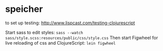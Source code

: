 # speicher
to set up testing: http://www.lispcast.com/testing-clojurescript


Start sass to edit styles: `sass --watch sass/style.scss:resources/public/css/style.css`
Then start Figwheel for live reloading of css and ClojureScript: `lein figwheel`
